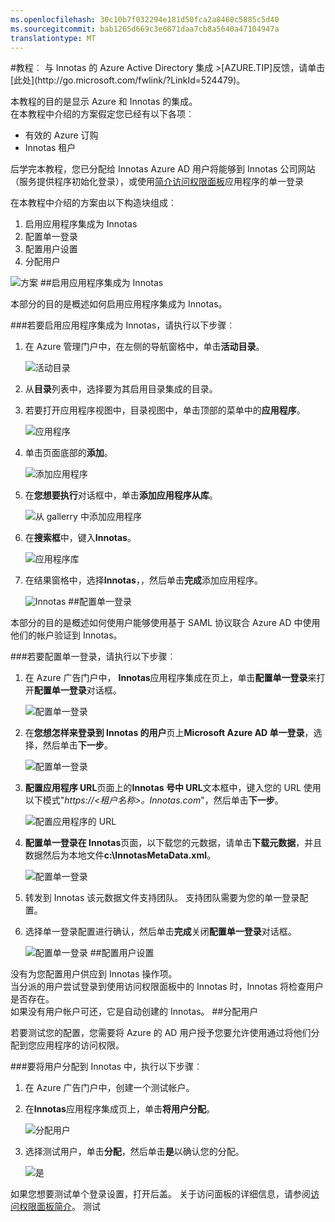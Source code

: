 ```yaml
---
ms.openlocfilehash: 30c10b7f032294e181d50fca2a8460c5885c5d40
ms.sourcegitcommit: bab1265d669c3e6871daa7cb8a5640a47104947a
translationtype: MT
---
```

<properties pageTitle="教程︰ Azure Active Directory 集成与 Innotas |Microsoft Azure" description="了解如何使用 Innotas Azure Active Directory 以启用单一登录、 自动化资源调配，和更多。" services="active-directory" authors="MarkusVi"  documentationCenter="na" manager="stevenpo"/>
<tags ms.service="active-directory" ms.devlang="na" ms.topic="article" ms.tgt_pltfrm="na" ms.workload="identity" ms.date="08/01/2015" ms.author="markvi" />
#教程︰ 与 Innotas 的 Azure Active Directory 集成
>[AZURE.TIP]反馈，请单击[此处](http://go.microsoft.com/fwlink/?LinkId=524479)。
  
本教程的目的是显示 Azure 和 Innotas 的集成。  
在本教程中介绍的方案假定您已经有以下各项︰

-   有效的 Azure 订购
-   Innotas 租户
  
后学完本教程，您已分配给 Innotas Azure AD 用户将能够到 Innotas 公司网站 （服务提供程序初始化登录），或使用[简介访问权限面板](https://msdn.microsoft.com/library/dn308586)应用程序的单一登录
  
在本教程中介绍的方案由以下构造块组成︰

1.  启用应用程序集成为 Innotas
2.  配置单一登录
3.  配置用户设置
4.  分配用户

![方案](./media/active-directory-saas-innotas-tutorial/IC777331.png "Scenario")
##启用应用程序集成为 Innotas
  
本部分的目的是概述如何启用应用程序集成为 Innotas。

###若要启用应用程序集成为 Innotas，请执行以下步骤︰

1.  在 Azure 管理门户中，在左侧的导航窗格中，单击**活动目录**。

    ![活动目录](./media/active-directory-saas-innotas-tutorial/IC700993.png "Active Directory")

2.  从**目录**列表中，选择要为其启用目录集成的目录。

3.  若要打开应用程序视图中，目录视图中，单击顶部的菜单中的**应用程序**。

    ![应用程序](./media/active-directory-saas-innotas-tutorial/IC700994.png "Applications")

4.  单击页面底部的**添加**。

    ![添加应用程序](./media/active-directory-saas-innotas-tutorial/IC749321.png "Add application")

5.  在**您想要执行**对话框中，单击**添加应用程序从库**。

    ![从 gallerry 中添加应用程序](./media/active-directory-saas-innotas-tutorial/IC749322.png "Add an application from gallerry")

6.  在**搜索框**中，键入**Innotas**。

    ![应用程序库](./media/active-directory-saas-innotas-tutorial/IC777332.png "Application gallery")

7.  在结果窗格中，选择**Innotas**，，然后单击**完成**添加应用程序。

    ![Innotas](./media/active-directory-saas-innotas-tutorial/IC777333.png "Innotas")
##配置单一登录
  
本部分的目的是概述如何使用户能够使用基于 SAML 协议联合 Azure AD 中使用他们的帐户验证到 Innotas。

###若要配置单一登录，请执行以下步骤︰

1.  在 Azure 广告门户中， **Innotas**应用程序集成在页上，单击**配置单一登录**来打开**配置单一登录**对话框。

    ![配置单一登录](./media/active-directory-saas-innotas-tutorial/IC777334.png "Configure single sign-on")

2.  在**您想怎样来登录到 Innotas 的用户**页上**Microsoft Azure AD 单一登录**，选择，然后单击**下一步**。

    ![配置单一登录](./media/active-directory-saas-innotas-tutorial/IC777335.png "Configure single sign-on")

3.  **配置应用程序 URL**页面上的**Innotas 号中 URL**文本框中，键入您的 URL 使用以下模式"*https://\<租户名称\>。Innotas.com*"，然后单击**下一步**。

    ![配置应用程序的 URL](./media/active-directory-saas-innotas-tutorial/IC777336.png "Configure app URL")

4.  **配置单一登录在 Innotas**页面，以下载您的元数据，请单击**下载元数据**，并且数据然后为本地文件**c:\\InnotasMetaData.xml**。

    ![配置单一登录](./media/active-directory-saas-innotas-tutorial/IC777337.png "Configure single sign-on")

5.  转发到 Innotas 该元数据文件支持团队。 支持团队需要为您的单一登录配置。

6.  选择单一登录配置进行确认，然后单击**完成**关闭**配置单一登录**对话框。

    ![配置单一登录](./media/active-directory-saas-innotas-tutorial/IC777338.png "Configure single sign-on")
##配置用户设置
  
没有为您配置用户供应到 Innotas 操作项。  
当分派的用户尝试登录到使用访问权限面板中的 Innotas 时，Innotas 将检查用户是否存在。  
如果没有用户帐户可还，它是自动创建的 Innotas。
##分配用户
  
若要测试您的配置，您需要将 Azure 的 AD 用户授予您要允许使用通过将他们分配到您应用程序的访问权限。

###要将用户分配到 Innotas 中，执行以下步骤︰

1.  在 Azure 广告门户中，创建一个测试帐户。

2.  在**Innotas**应用程序集成页上，单击**将用户分配**。

    ![分配用户](./media/active-directory-saas-innotas-tutorial/IC777339.png "Assign users")

3.  选择测试用户，单击**分配**，然后单击**是**以确认您的分配。

    ![是](./media/active-directory-saas-innotas-tutorial/IC767830.png "Yes")
  
如果您想要测试单个登录设置，打开后盖。 关于访问面板的详细信息，请参阅[访问权限面板简介](https://msdn.microsoft.com/library/dn308586)。
测试
